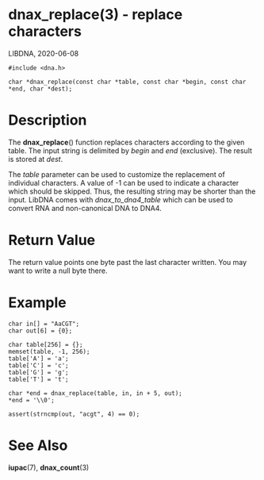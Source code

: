 # dnax_replace(3) - replace characters

LIBDNA, 2020-06-08

    #include <dna.h>
    
    char *dnax_replace(const char *table, const char *begin, const char *end, char *dest);


# Description

The **dnax\_replace**() function replaces characters according to the given table. The input string is delimited by _begin_ and _end_ (exclusive). The result is stored at _dest_.

The _table_ parameter can be used to customize the replacement of individual characters. A value of -1 can be used to indicate a character which should be skipped. Thus, the resulting string may be shorter than the input. LibDNA comes with _dnax\_to\_dna4\_table_ which can be used to convert RNA and non-canonical DNA to DNA4.


# Return Value

The return value points one byte past the last character written. You may want to write a null byte there.


# Example

    char in[] = "AaCGT";
    char out[6] = {0};

    char table[256] = {};
    memset(table, -1, 256);
    table['A'] = 'a';
    table['C'] = 'c';
    table['G'] = 'g';
    table['T'] = 't';

    char *end = dnax_replace(table, in, in + 5, out);
    *end = '\\0';

    assert(strncmp(out, "acgt", 4) == 0);


# See Also

**iupac**(7),
**dnax_count**(3)
